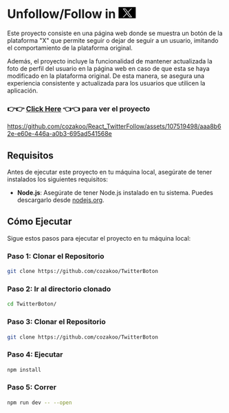 # Unfollow/Follow in <img src="x.jpeg" alt="Descripción de la imagen" width="40">


Este proyecto consiste en una página web donde se muestra un botón de la plataforma "X" que permite seguir o dejar de seguir a un usuario, imitando el comportamiento de la plataforma original.

Además, el proyecto incluye la funcionalidad de mantener actualizada la foto de perfil del usuario en la página web en caso de que esta se haya modificado en la plataforma original. De esta manera, se asegura una experiencia consistente y actualizada para los usuarios que utilicen la aplicación.

### 👉👉 [Click Here](https://martin-arcos-twitter.netlify.app) 👈👈 para ver el proyecto

https://github.com/cozakoo/React_TwitterFollow/assets/107519498/aaa8b62e-e60e-446a-a0b3-695ad541568e

## Requisitos

Antes de ejecutar este proyecto en tu máquina local, asegúrate de tener instalados los siguientes requisitos:

- **Node.js**: Asegúrate de tener Node.js instalado en tu sistema. Puedes descargarlo desde [nodejs.org](https://nodejs.org/).

## Cómo Ejecutar

Sigue estos pasos para ejecutar el proyecto en tu máquina local:

### Paso 1: Clonar el Repositorio
```bash
git clone https://github.com/cozakoo/TwitterBoton
```

### Paso 2: Ir al directorio clonado
```bash
cd TwitterBoton/
```

### Paso 3: Clonar el Repositorio
```bash
git clone https://github.com/cozakoo/TwitterBoton
```
### Paso 4: Ejecutar
```bash
npm install
```

### Paso 5: Correr
```bash
npm run dev -- --open
```
